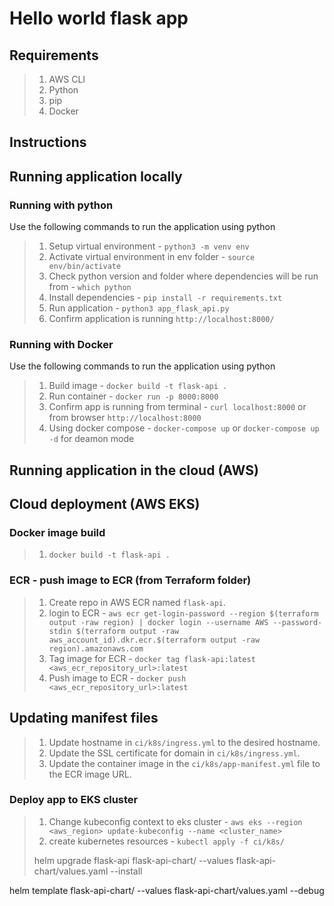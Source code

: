 # Hello world flask app

## Requirements
> 1. AWS CLI
> 3. Python
> 4. pip
> 5. Docker


## Instructions

## Running application locally

### Running with python
Use the following commands to run the application using python

> 1. Setup virtual environment - `python3 -m venv env`
> 2. Activate virtual environment in env folder - `source env/bin/activate`
> 3. Check python version and folder where dependencies will be run from - `which python`
> 4. Install dependencies - `pip install -r requirements.txt`
> 5. Run application - `python3 app_flask_api.py`
> 6. Confirm application is running `http://localhost:8000/`

### Running with Docker
Use the following commands to run the application using python

> 1. Build image - `docker build -t flask-api .`
> 2. Run container - `docker run -p 8000:8000`
> 3. Confirm app is running from terminal - `curl localhost:8000` or from browser `http://localhost:8000`
> 3. Using docker compose - `docker-compose up` or `docker-compose up -d` for deamon mode


## Running application in the cloud (AWS)

## Cloud deployment (AWS EKS)

### Docker image build
> 1. `docker build -t flask-api .`

### ECR - push image to ECR (from Terraform folder)
> 1. Create repo in AWS ECR named `flask-api`.
> 2. login to ECR - `aws ecr get-login-password --region $(terraform output -raw region) | docker login --username AWS --password-stdin $(terraform output -raw aws_account_id).dkr.ecr.$(terraform output -raw region).amazonaws.com`
> 3. Tag image for ECR - `docker tag flask-api:latest <aws_ecr_repository_url>:latest`
> 4. Push image to ECR - `docker push <aws_ecr_repository_url>:latest`

## Updating manifest files
> 1. Update hostname in `ci/k8s/ingress.yml` to the desired hostname.
> 2. Update the SSL certificate for domain in `ci/k8s/ingress.yml`.
> 3. Update the container image in the `ci/k8s/app-manifest.yml` file to the ECR image URL.
   

### Deploy app to EKS cluster 
> 1. Change kubeconfig context to eks cluster - `aws eks --region <aws_region> update-kubeconfig --name <cluster_name>`
> 2. create kubernetes resources - `kubectl apply -f ci/k8s/`
>
> helm upgrade flask-api flask-api-chart/ --values flask-api-chart/values.yaml --install
> 
helm template flask-api-chart/ --values flask-api-chart/values.yaml --debug


